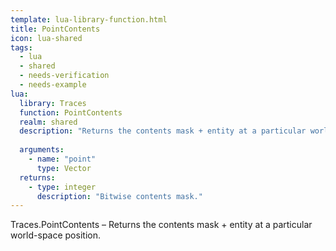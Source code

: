 ```yaml
---
template: lua-library-function.html
title: PointContents
icon: lua-shared
tags:
  - lua
  - shared
  - needs-verification
  - needs-example
lua:
  library: Traces
  function: PointContents
  realm: shared
  description: "Returns the contents mask + entity at a particular world-space position."
  
  arguments:
    - name: "point"
      type: Vector
  returns:
    - type: integer
      description: "Bitwise contents mask."
---
```


<div class="lua__search__keywords">
Traces.PointContents &#x2013; Returns the contents mask + entity at a particular world-space position.
</div>

